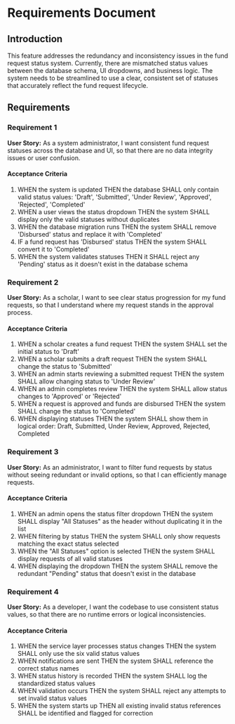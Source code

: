 # Requirements Document

## Introduction

This feature addresses the redundancy and inconsistency issues in the fund request status system. Currently, there are mismatched status values between the database schema, UI dropdowns, and business logic. The system needs to be streamlined to use a clear, consistent set of statuses that accurately reflect the fund request lifecycle.

## Requirements

### Requirement 1

**User Story:** As a system administrator, I want consistent fund request statuses across the database and UI, so that there are no data integrity issues or user confusion.

#### Acceptance Criteria

1. WHEN the system is updated THEN the database SHALL only contain valid status values: 'Draft', 'Submitted', 'Under Review', 'Approved', 'Rejected', 'Completed'
2. WHEN a user views the status dropdown THEN the system SHALL display only the valid statuses without duplicates
3. WHEN the database migration runs THEN the system SHALL remove 'Disbursed' status and replace it with 'Completed'
4. IF a fund request has 'Disbursed' status THEN the system SHALL convert it to 'Completed'
5. WHEN the system validates statuses THEN it SHALL reject any 'Pending' status as it doesn't exist in the database schema

### Requirement 2

**User Story:** As a scholar, I want to see clear status progression for my fund requests, so that I understand where my request stands in the approval process.

#### Acceptance Criteria

1. WHEN a scholar creates a fund request THEN the system SHALL set the initial status to 'Draft'
2. WHEN a scholar submits a draft request THEN the system SHALL change the status to 'Submitted'
3. WHEN an admin starts reviewing a submitted request THEN the system SHALL allow changing status to 'Under Review'
4. WHEN an admin completes review THEN the system SHALL allow status changes to 'Approved' or 'Rejected'
5. WHEN a request is approved and funds are disbursed THEN the system SHALL change the status to 'Completed'
6. WHEN displaying statuses THEN the system SHALL show them in logical order: Draft, Submitted, Under Review, Approved, Rejected, Completed

### Requirement 3

**User Story:** As an administrator, I want to filter fund requests by status without seeing redundant or invalid options, so that I can efficiently manage requests.

#### Acceptance Criteria

1. WHEN an admin opens the status filter dropdown THEN the system SHALL display "All Statuses" as the header without duplicating it in the list
2. WHEN filtering by status THEN the system SHALL only show requests matching the exact status selected
3. WHEN the "All Statuses" option is selected THEN the system SHALL display requests of all valid statuses
4. WHEN displaying the dropdown THEN the system SHALL remove the redundant "Pending" status that doesn't exist in the database

### Requirement 4

**User Story:** As a developer, I want the codebase to use consistent status values, so that there are no runtime errors or logical inconsistencies.

#### Acceptance Criteria

1. WHEN the service layer processes status changes THEN the system SHALL only use the six valid status values
2. WHEN notifications are sent THEN the system SHALL reference the correct status names
3. WHEN status history is recorded THEN the system SHALL log the standardized status values
4. WHEN validation occurs THEN the system SHALL reject any attempts to set invalid status values
5. WHEN the system starts up THEN all existing invalid status references SHALL be identified and flagged for correction